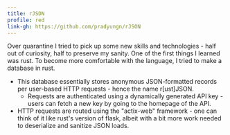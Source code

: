 ```yaml
---
title: rJSON
profile: red
link-gh: https://github.com/pradyungn/rJSON
---
```


Over quarantine I tried to pick up some new skills and technologies - half out of curiosity, half to preserve my sanity. One of the first things I learned was rust. To become more comfortable with the language, I tried to make a database in rust.
  * This database essentially stores anonymous JSON-formatted records per user-based HTTP requests - hence the name r[ust]JSON.
    * Requests are authenticated using a dynamically generated API key - users can fetch a new key by going to the homepage of the API.
  * HTTP requests are routed using the "actix-web" framework - one can think of it like rust's version of flask, albeit with a bit more work needed to deserialize and sanitize JSON loads.
